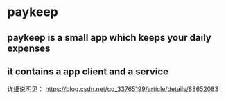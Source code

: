 # paykeep
paykeep is a small app which keeps your daily expenses
---------------------------------------------
it contains a app client and a service
---------------------------------------------
详细说明见：
https://blog.csdn.net/qq_33765199/article/details/88652083
